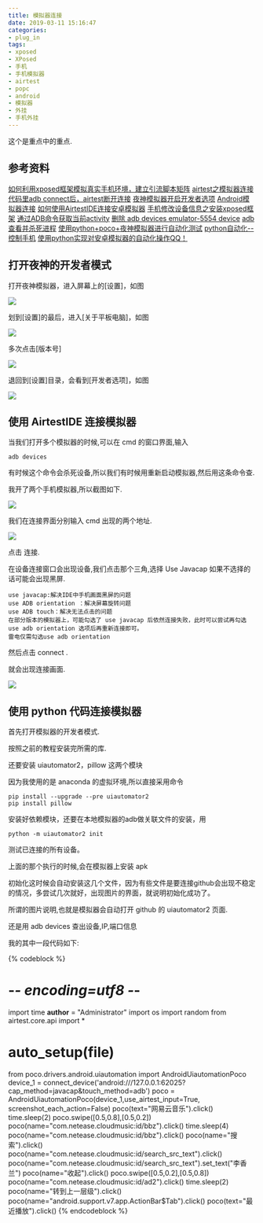 ```yaml
---
title: 模拟器连接
date: 2019-03-11 15:16:47
categories:
- plug_in
tags:
- xposed
- XPosed
- 手机
- 手机模拟器
- airtest
- popc
- android
- 模拟器
- 外挂
- 手机外挂
---
```

这个是重点中的重点.

<!-- more -->

## 参考资料

[如何利用xposed框架模拟真实手机环境，建立引流脚本矩阵](https://zhuanlan.zhihu.com/p/56897537)
[airtest之模拟器连接](https://www.cnblogs.com/xuanjian-91/p/10348749.html)
[代码里adb connect后，airtest断开连接](https://blog.csdn.net/weixin_43966315/article/details/84838659)
[夜神模拟器开启开发者选项](https://www.cnblogs.com/Sophia-Sophia/p/6100608.html)
[Android模拟器连接](http://airtest.netease.com/docs/docs_AirtestIDE-zh_CN/2_device_connection/3_emulator_connection.html)
[如何使用AirtestIDE连接安卓模拟器](https://jingyan.baidu.com/article/5bbb5a1bcef5a713eba179b6.html)
[手机修改设备信息之安装xposed框架](https://blog.csdn.net/magicbaby810/article/details/80083131)
[通过ADB命令获取当前activity](https://blog.csdn.net/youxiansanren/article/details/44220419)
[删除 adb devices emulator-5554 device](https://blog.csdn.net/jiangcsc/article/details/65441563)
[adb 查看并杀死进程](https://blog.csdn.net/shawnxiafei/article/details/80757439)
[使用python+poco+夜神模拟器进行自动化测试](https://blog.csdn.net/saint_228/article/details/84889017)
[python自动化--控制手机](https://www.jianshu.com/p/5e793da39813)
[使用python实现对安卓模拟器的自动化操作QQ！](https://blog.csdn.net/qq_41841569/article/details/86064239)

## 打开夜神的开发者模式

打开夜神模拟器，进入屏幕上的[设置]，如图

![](/images/plug_in/6_0.png)

划到[设置]的最后，进入[关于平板电脑]，如图

![](/images/plug_in/6_1.png)

多次点击[版本号]

![](/images/plug_in/6_2.png)

退回到[设置]目录，会看到[开发者选项]，如图

![](/images/plug_in/6_3.png)

## 使用 AirtestIDE 连接模拟器

当我们打开多个模拟器的时候,可以在 cmd 的窗口界面,输入

	adb devices
	
有时候这个命令会杀死设备,所以我们有时候用重新启动模拟器,然后用这条命令查.

我开了两个手机模拟器,所以截图如下.

![](/images/plug_in/6_4.png)

我们在连接界面分别输入 cmd 出现的两个地址.

![](/images/plug_in/6_5.png)

点击 连接.

在设备连接窗口会出现设备,我们点击那个三角,选择 Use Javacap 如果不选择的话可能会出现黑屏.

	use javacap:解决IDE中手机画面黑屏的问题
    use ADB orientation ：解决屏幕旋转问题
    use ADB touch：解决无法点击的问题
    在部分版本的模拟器上，可能勾选了 use javacap 后依然连接失败，此时可以尝试再勾选 use adb orientation 选项后再重新连接即可。
    雷电仅需勾选use adb orientation

然后点击 connect .

就会出现连接画面.

![](/images/plug_in/6_6.png)

## 使用 python 代码连接模拟器

首先打开模拟器的开发者模式.

按照之前的教程安装完所需的库.

还要安装 uiautomator2，pillow 这两个模块

因为我使用的是 anaconda 的虚拟环境,所以直接采用命令

	pip install --upgrade --pre uiautomator2
	pip install pillow
	
安装好依赖模块，还要在本地模拟器的adb做关联文件的安装，用

	python -m uiautomator2 init
	
测试已连接的所有设备。

上面的那个执行的时候,会在模拟器上安装 apk 

初始化这时候会自动安装这几个文件，因为有些文件是要连接github会出现不稳定的情况，多尝试几次就好，出现图片的界面，就说明初始化成功了。

所谓的图片说明,也就是模拟器会自动打开 github 的 uiautomator2 页面.

还是用 adb devices 查出设备,IP,端口信息 

我的其中一段代码如下:

{% codeblock %}
# -*- encoding=utf8 -*-
import time
__author__ = "Administrator"
import os
import random
from airtest.core.api import *

# auto_setup(__file__)

from poco.drivers.android.uiautomation import AndroidUiautomationPoco
device_1 = connect_device('android:///127.0.0.1:62025?cap_method=javacap&touch_method=adb')
poco = AndroidUiautomationPoco(device_1,use_airtest_input=True, screenshot_each_action=False)
poco(text="网易云音乐").click()
time.sleep(2)
poco.swipe([0.5,0.8],[0.5,0.2])
poco(name="com.netease.cloudmusic:id/bbz").click()
time.sleep(4)
poco(name="com.netease.cloudmusic:id/bbz").click()
poco(name="搜索").click()
poco(name="com.netease.cloudmusic:id/search_src_text").click()
poco(name="com.netease.cloudmusic:id/search_src_text").set_text("李香兰")
poco(name="收起").click()
poco.swipe([0.5,0.2],[0.5,0.8])
poco(name="com.netease.cloudmusic:id/ad2").click()
time.sleep(2)
poco(name="转到上一层级").click()
poco(name="android.support.v7.app.ActionBar$Tab").click()
poco(text="最近播放").click()
{% endcodeblock %}









